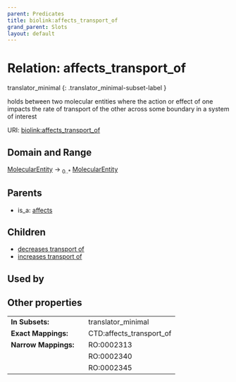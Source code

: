 ```yaml
---
parent: Predicates
title: biolink:affects_transport_of
grand_parent: Slots
layout: default
---
```


# Relation: affects_transport_of

translator_minimal
{: .translator_minimal-subset-label }


holds between two molecular entities where the action or effect of one impacts the rate of transport of the other across some boundary in a system of interest

URI: [biolink:affects_transport_of](https://w3id.org/biolink/vocab/affects_transport_of)

## Domain and Range

[MolecularEntity](MolecularEntity.md) ->  <sub>0..*</sub> [MolecularEntity](MolecularEntity.md)

## Parents

 *  is_a: [affects](affects.md)

## Children

 *  [decreases transport of](decreases_transport_of.md)
 *  [increases transport of](increases_transport_of.md)

## Used by


## Other properties

|  |  |  |
| --- | --- | --- |
| **In Subsets:** | | translator_minimal |
| **Exact Mappings:** | | CTD:affects_transport_of |
| **Narrow Mappings:** | | RO:0002313 |
|  | | RO:0002340 |
|  | | RO:0002345 |

